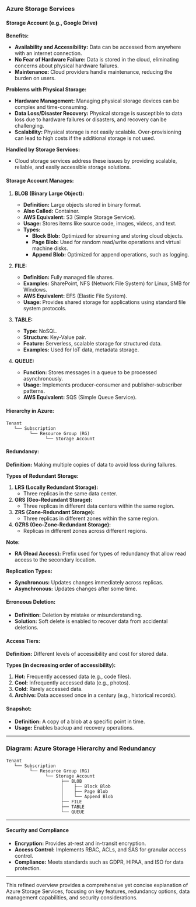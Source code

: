 

### Azure Storage Services

#### Storage Account (e.g., Google Drive)
**Benefits:**
- **Availability and Accessibility:** Data can be accessed from anywhere with an internet connection.
- **No Fear of Hardware Failure:** Data is stored in the cloud, eliminating concerns about physical hardware failures.
- **Maintenance:** Cloud providers handle maintenance, reducing the burden on users.

**Problems with Physical Storage:**
- **Hardware Management:** Managing physical storage devices can be complex and time-consuming.
- **Data Loss/Disaster Recovery:** Physical storage is susceptible to data loss due to hardware failures or disasters, and recovery can be challenging.
- **Scalability:** Physical storage is not easily scalable. Over-provisioning can lead to high costs if the additional storage is not used.

**Handled by Storage Services:**
- Cloud storage services address these issues by providing scalable, reliable, and easily accessible storage solutions.

#### Storage Account Manages:
1. **BLOB (Binary Large Object):**
   - **Definition:** Large objects stored in binary format.
   - **Also Called:** Container.
   - **AWS Equivalent:** S3 (Simple Storage Service).
   - **Usage:** Stores items like source code, images, videos, and text.
   - **Types:**
     - **Block Blob:** Optimized for streaming and storing cloud objects.
     - **Page Blob:** Used for random read/write operations and virtual machine disks.
     - **Append Blob:** Optimized for append operations, such as logging.

2. **FILE:**
   - **Definition:** Fully managed file shares.
   - **Examples:** SharePoint, NFS (Network File System) for Linux, SMB for Windows.
   - **AWS Equivalent:** EFS (Elastic File System).
   - **Usage:** Provides shared storage for applications using standard file system protocols.

3. **TABLE:**
   - **Type:** NoSQL.
   - **Structure:** Key-Value pair.
   - **Feature:** Serverless, scalable storage for structured data.
   - **Examples:** Used for IoT data, metadata storage.

4. **QUEUE:**
   - **Function:** Stores messages in a queue to be processed asynchronously.
   - **Usage:** Implements producer-consumer and publisher-subscriber patterns.
   - **AWS Equivalent:** SQS (Simple Queue Service).

#### Hierarchy in Azure:
```
Tenant
   └── Subscription
         └── Resource Group (RG)
               └── Storage Account
```

#### Redundancy:
**Definition:** Making multiple copies of data to avoid loss during failures.

**Types of Redundant Storage:**
1. **LRS (Locally Redundant Storage):**
   - Three replicas in the same data center.
2. **GRS (Geo-Redundant Storage):**
   - Three replicas in different data centers within the same region.
3. **ZRS (Zone-Redundant Storage):**
   - Three replicas in different zones within the same region.
4. **GZRS (Geo-Zone-Redundant Storage):**
   - Replicas in different zones across different regions.

**Note:**
- **RA (Read Access):** Prefix used for types of redundancy that allow read access to the secondary location.

**Replication Types:**
- **Synchronous:** Updates changes immediately across replicas.
- **Asynchronous:** Updates changes after some time.

#### Erroneous Deletion:
- **Definition:** Deletion by mistake or misunderstanding.
- **Solution:** Soft delete is enabled to recover data from accidental deletions.

#### Access Tiers:
**Definition:** Different levels of accessibility and cost for stored data.

**Types (in decreasing order of accessibility):**
1. **Hot:** Frequently accessed data (e.g., code files).
2. **Cool:** Infrequently accessed data (e.g., photos).
3. **Cold:** Rarely accessed data.
4. **Archive:** Data accessed once in a century (e.g., historical records).

#### Snapshot:
- **Definition:** A copy of a blob at a specific point in time.
- **Usage:** Enables backup and recovery operations.
  
---

### Diagram: Azure Storage Hierarchy and Redundancy

```plaintext
Tenant
   └── Subscription
         └── Resource Group (RG)
               └── Storage Account
                     ├── BLOB
                     │    ├── Block Blob
                     │    ├── Page Blob
                     │    └── Append Blob
                     ├── FILE
                     ├── TABLE
                     └── QUEUE
```
---

#### Security and Compliance

- **Encryption:** Provides at-rest and in-transit encryption.
- **Access Control:** Implements RBAC, ACLs, and SAS for granular access control.
- **Compliance:** Meets standards such as GDPR, HIPAA, and ISO for data protection.

---

This refined overview provides a comprehensive yet concise explanation of Azure Storage Services, focusing on key features, redundancy options, data management capabilities, and security considerations.
